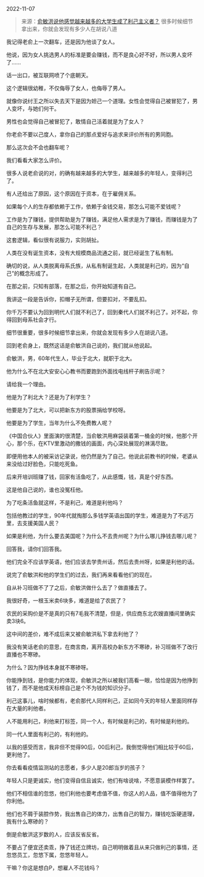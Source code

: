 2022-11-07

> 来源：[俞敏洪说他感觉越来越多的大学生成了利己主义者？](http://mp.weixin.qq.com/s?__biz=MzU0MjYwNDU2Mw==&mid=2247508558&idx=2&sn=fddbaec9c4ef45e6aedf2d6c99219f01&chksm=fb1ace32cc6d47241531a40ecdc40cc694b9e4e73c6fad5988beff8af2ff9ec3becc85618a79&scene=27#wechat_redirect)
> 很多时候细节拿出来，你就会发现有多少人在胡说八道

我记得老俞上一次翻车，还是因为他谈了女人。  

他说，因为女人挑选男人的标准是要会赚钱，而不是良心好不好，所以男人变坏了......

话一出口，被互联网喷了个底朝天。  

这个逻辑很幼稚，不仅侮辱了女人，也侮辱了男人。

就像你说纣王之所以失去天下是因为妲己一个道理。女性会觉得自己被冒犯了，男人变坏，与她们何干。  

男性也会觉得自己被冒犯了，敢情自己活着就是为了女人？

你老俞不要以己度人，拿你自己的那点爱好与追求来评价所有的男同胞。  

那么这次会不会也翻车呢？  

我们看看大家怎么评价。

很多人说老俞说的对，的确有越来越多的大学生，越来越多的年轻人，变得利己了。  

有人还给出了原因，这个原因在于资本，在于雇佣关系。  

如果每个人的生存都依赖于工作，依赖于金钱交易，那怎么可能不爱钱呢？  

工作是为了赚钱，提供帮助是为了赚钱，满足他人需求是为了赚钱，而赚钱是为了自己的生存与发展，那怎么可能不利己？  

这套逻辑，看似很有说服力，实则胡扯。

人类在没有诞生资本，没有大规模商品流通之前，就已经诞生了私有制。  

确切的说，从人类脱离母系氏族，从私有制诞生起，人类就是利己的，因为“自己”的概念形成了。  

在那之前，只知有部落，在那之后，你开始知道有自己。

我讲这一段是告诉你，扣帽子无所谓，但要扣对，不要乱扣。  

你千万不要认为回到明代人们就不利己了，回到秦代人们就不利己了。对不起，你得回到母系社会才行。  

细节很重要，很多时候细节拿出来，你就会发现有多少人在胡说八道。  

回到老俞身上，既然这话是俞敏洪自己说的，我们就从他说起。  

俞敏洪，男，60年代生人，毕业于北大，就职于北大。

他为什么不在北大安安心心教书而要跑到外面找电线杆子刷告示呢？  

请给我一个理由。  

他是为了利北大？还是为了利学生？

他要是为了北大，可以把新东方的股票捐给学校呀。  

他要是为了学生，当年为什么不免费教人呢？  

《中国合伙人》里面演的很清楚，当俞敏洪用麻袋装着第一桶金的时候，他那个开心，那个乐，在KTV里激动的撒钱的画面，内心深处展现的淋漓尽致。

即便用他本人的被采访记录说，他仍然是为了自己。他说此前教书的时候，老婆从来没给过好脸色，只能吃死鱼。  

后来开培训班赚了钱，回家有活鱼吃了，从此感慨，钱，真是个好东西。

这是他自己说的，谁也没冤枉他。

为了吃条活鱼就这样，不是利己，难道是利他吗？  

包括他教过的学生，90年代就掏那么多钱学英语出国的学生，难道是为了不远万里，去支援美国人民？

如果是利他，为什么要去美国呢？为什么不去贵州呢？为什么哪儿挣钱去哪儿呢？  

回答我，请你们回答我。

他们完全不应该学英语，他们应该去学贵州话，然后去贵州呀，如果是利他的话。

说完了俞敏洪和他的学生们的过去，我们再来看看他们的现在。

自从补习班做不了了之后，俞敏洪做什么去了？做直播去了。

我很好奇，一根玉米卖6块多，难道是给了农民了？

农民的采购价是不是真的只有7毛我不清楚，但是，供应商东北农嫂直播间里确实卖3块6。  

这中间的差价，难不成后来又被俞敏洪私下拿去利他了？  

我没有笑话老俞的意思，在商言商，离开高校办新东方不寒碜，补习班做不了改行直播也不寒碜。  

为什么？因为挣钱本身就不寒碜呀。

你能挣到钱，是你能力的体现，俞敏洪之所以被我们高看一眼，恰恰是因为他挣到钱了，而不是他成天标榜自己是个不为钱的知识分子。  

利己这事儿，啥时候都有，老俞那代人同样利己，正如同今天的年轻人里面同样存在大量的利他者。  

人不能用利己，利他来打标签，同一个人，有时候是利己的，有时候是利他的。

同一代人里面有利己的，有利他的。  

以我的感受而言，我非但不觉得90后，00后利己，我倒觉得他们相比较于60后，更利他了。  

你去看看疫情监测站的志愿者，多少人是20郎当岁的孩子？

年轻人只是更诚实，他们变得自信且诚实，他们有啥说啥，不愿意装模作样罢了。  

他们不相信谁的忽悠，他们利他也要考虑值不值，你这人的人品，值不值得他为了你利他。  

他们也不屑于装腔作势，我出售自己的体力，出售自己的智力，赚钱吃饭硬道理，我有什么寒碜的？  

倒是俞敏洪这岁数的人，应该反省反省。  

不要占了便宜还卖乖，挣了钱还立牌坊，自己明明做着且从来只做利己的事情，还忽悠员工，忽悠下属，忽悠年轻人。  

干嘛？你这是想白P，想雇人不花钱吗？

